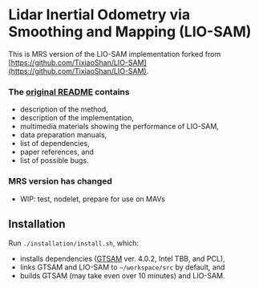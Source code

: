 # Lidar Inertial Odometry via Smoothing and Mapping (LIO-SAM)

This is MRS version of the LIO-SAM implementation forked from [https://github.com/TixiaoShan/LIO-SAM](https://github.com/TixiaoShan/LIO-SAM).

### The [original README](https://github.com/TixiaoShan/LIO-SAM) contains
  - description of the method,
  - description of the implementation,
  - multimedia materials showing the performance of LIO-SAM,
  - data preparation manuals,
  - list of dependencies,
  - paper references, and
  - list of possible bugs.
 
### MRS version has changed
  - WIP: test, nodelet, prepare for use on MAVs

## Installation
Run `./installation/install.sh`, which:
  - installs dependencies ([GTSAM](https://github.com/borglab/gtsam) ver. 4.0.2, Intel TBB, and PCL),
  - links GTSAM and LIO-SAM to `~/workspace/src` by default, and
  - builds GTSAM (may take even over 10 minutes) and LIO-SAM. 
